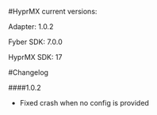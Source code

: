 #HyprMX current versions:

Adapter: 1.0.2

Fyber SDK: 7.0.0

HyprMX SDK: 17

#Changelog

####1.0.2

- Fixed crash when no config is provided
